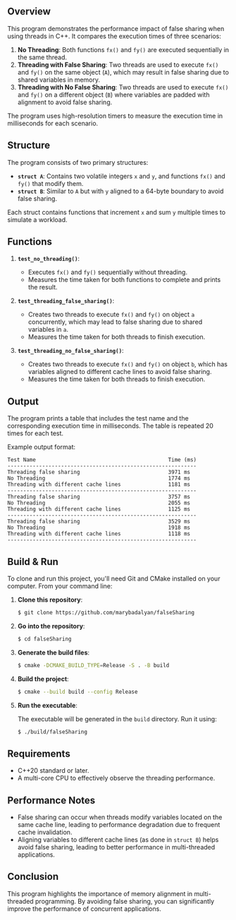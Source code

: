 
## Overview

This program demonstrates the performance impact of false sharing when using threads in C++. It compares the execution times of three scenarios:

1. **No Threading**: Both functions `fx()` and `fy()` are executed sequentially in the same thread.
2. **Threading with False Sharing**: Two threads are used to execute `fx()` and `fy()` on the same object (`A`), which may result in false sharing due to shared variables in memory.
3. **Threading with No False Sharing**: Two threads are used to execute `fx()` and `fy()` on a different object (`B`) where variables are padded with alignment to avoid false sharing.

The program uses high-resolution timers to measure the execution time in milliseconds for each scenario.

## Structure

The program consists of two primary structures:

- **`struct A`**: Contains two volatile integers `x` and `y`, and functions `fx()` and `fy()` that modify them.
- **`struct B`**: Similar to `A` but with `y` aligned to a 64-byte boundary to avoid false sharing.

Each struct contains functions that increment `x` and sum `y` multiple times to simulate a workload.

## Functions

1. **`test_no_threading()`**:
   - Executes `fx()` and `fy()` sequentially without threading.
   - Measures the time taken for both functions to complete and prints the result.

2. **`test_threading_false_sharing()`**:
   - Creates two threads to execute `fx()` and `fy()` on object `a` concurrently, which may lead to false sharing due to shared variables in `a`.
   - Measures the time taken for both threads to finish execution.

3. **`test_threading_no_false_sharing()`**:
   - Creates two threads to execute `fx()` and `fy()` on object `b`, which has variables aligned to different cache lines to avoid false sharing.
   - Measures the time taken for both threads to finish execution.

## Output

The program prints a table that includes the test name and the corresponding execution time in milliseconds. The table is repeated 20 times for each test.

Example output format:

```
Test Name                                          Time (ms)
------------------------------------------------------------
Threading false sharing                            3971 ms
No Threading                                       1774 ms
Threading with different cache lines               1181 ms
------------------------------------------------------------
Threading false sharing                            3757 ms
No Threading                                       2055 ms
Threading with different cache lines               1125 ms
------------------------------------------------------------
Threading false sharing                            3529 ms
No Threading                                       1918 ms
Threading with different cache lines               1118 ms
------------------------------------------------------------
```

## Build & Run

To clone and run this project, you'll need Git and CMake installed on your computer. From your command line:

1. **Clone this repository**:

   ```bash
   $ git clone https://github.com/marybadalyan/falseSharing
   ```

2. **Go into the repository**:

   ```bash
   $ cd falseSharing
   ```

3. **Generate the build files**:

   ```bash
   $ cmake -DCMAKE_BUILD_TYPE=Release -S . -B build
   ```

4. **Build the project**:

   ```bash
   $ cmake --build build --config Release
   ```

5. **Run the executable**:

   The executable will be generated in the `build` directory. Run it using:

   ```bash
   $ ./build/falseSharing
   ```

## Requirements

- C++20 standard or later.
- A multi-core CPU to effectively observe the threading performance.

## Performance Notes

- False sharing can occur when threads modify variables located on the same cache line, leading to performance degradation due to frequent cache invalidation.
- Aligning variables to different cache lines (as done in `struct B`) helps avoid false sharing, leading to better performance in multi-threaded applications.

## Conclusion

This program highlights the importance of memory alignment in multi-threaded programming. By avoiding false sharing, you can significantly improve the performance of concurrent applications.

